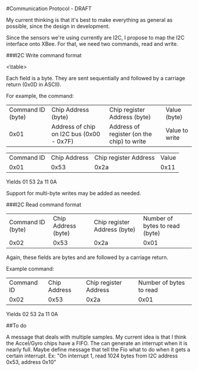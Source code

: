 #Communication Protocol - DRAFT

My current thinking is that it's best to make everything as general as possible,
since the design in development.

Since the sensors we're using currently are I2C, I propose to map the I2C
interface onto XBee. For that, we need two commands, read and write.

###I2C Write command format

<table>
    <tr>
        <td>Command ID (byte)</td>
        <td>Chip Address (byte)</td>
        <td>Chip register Address (byte)</td>
        <td>Value (byte)</td>
    </tr>
    <tr>
        <td>0x01</td>
        <td>Address of chip on I2C bus (0x00 - 0x7F)</td>
        <td>Address of register (on the chip) to write</td>
        <td>Value to write</td>
    </tr>
<\table>

Each field is a byte.  They are sent sequentially and followed by a carriage
return (0x0D in ASCII).

For example, the command:
<table>
    <tr>
        <td>Command ID</td>
        <td>Chip Address</td>
        <td>Chip register Address</td>
        <td>Value</td>
    </tr>
    <tr>
        <td>0x01</td>
        <td>0x53</td>
        <td>0x2a</td>
        <td>0x11</td>
    </tr>
</table>

Yields 01 53 2a 11 0A

Support for multi-byte writes may be added as needed.

###I2C Read command format

<table>
    <tr>
        <td>Command ID (byte)</td>
        <td>Chip Address (byte)</td>
        <td>Chip register Address (byte)</td>
        <td>Number of bytes to read (byte)</td>
    </tr>
    <tr>
        <td>0x02</td>
        <td>0x53</td>
        <td>0x2a</td>
        <td>0x01</td>
    </tr>
</table>

Again, these fields are bytes and are followed by a carriage return.

Example command:

<table>
    <tr>
        <td>Command ID</td>
        <td>Chip Address</td>
        <td>Chip register Address</td>
        <td>Number of bytes to read</td>
    </tr>
    <tr>
        <td>0x02</td>
        <td>0x53</td>
        <td>0x2a</td>
        <td>0x01</td>
    </tr>
</table>

Yields 02 53 2a 11 0A

##To do

A message that deals with multiple samples.  My current idea is that I think
the Accel/Gyro chips have a FIFO.  The can generate an interrupt when it is
nearly full.  Maybe define message that tell the Fio what to do when it gets
a certain interrupt.  Ex: "On interrupt 1, read 1024 bytes from I2C address 
0x53, address 0x10"


